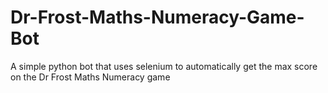 # Dr-Frost-Maths-Numeracy-Game-Bot
A simple python bot that uses selenium to automatically get the max score on the Dr Frost Maths Numeracy game
